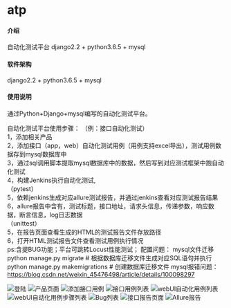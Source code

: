 # atp

#### 介绍
自动化测试平台 django2.2 + python3.6.5 + mysql

#### 软件架构
django2.2 + python3.6.5 + mysql

#### 使用说明
通过Python+Django+mysql编写的自动化测试平台。

自动化测试平台使用步骤：
（例：接口自动化测试）<br>
    1，添加相关产品<br>
    2，添加接口（app，web）自动化测试用例（用例支持excel导出），测试用例数据存到mysql数据库中<br>
    3，通过sql调用脚本提取mysql数据库中的数据，然后写到对应测试框架中跑自动化测试<br>
    4，构建Jenkins执行自动化测试,<br>
    （pytest）<br>
    5，依赖jenkins生成对应allure测试报告，并通过jenkins查看对应测试报告结果<br>
    6，allure报告中含有，测试标题，接口地址，请求头信息，传递参数，响应数据，断言信息，log日志数据<br>
    （unittest）<br>
    5，在报告页面查看生成的HTML的测试报告文件存放路径<br>
    6，打开HTML测试报告文件查看测试用例执行情况<br>
    ps:含提BUG功能；平台可跳转Locust性能测试；
配置问题：
mysql文件迁移
python manage.py migrate  # 根据数据库迁移文件生成对应SQL语句并执行
python manage.py makemigrations  # 创建数据库迁移文件
mysql报错问题：
https://blog.csdn.net/weixin_45476498/article/details/100098297

![登陆](https://images.gitee.com/uploads/images/2020/0821/174936_c1ffe559_7544664.png "login.png")
![产品页面](https://images.gitee.com/uploads/images/2020/0814/172803_742176da_7544664.png "product.png")
![添加接口用例](https://gitee.com/kuang_yalei/s28/raw/master/%E6%8E%A5%E5%8F%A3%E7%BC%96%E8%BE%91.png "add_apitest.png")
![接口用例列表](https://gitee.com/kuang_yalei/s28/raw/master/%E6%8E%A5%E5%8F%A3%E7%94%A8%E4%BE%8B%E5%88%97%E8%A1%A8.png "api_test.png")
![webUI自动化用例列表](https://images.gitee.com/uploads/images/2020/0814/173305_29362612_7544664.png "web_test.png")
![webUI自动化用例步骤列表](https://images.gitee.com/uploads/images/2020/0814/173339_7abab8a4_7544664.png "web_step.png")
![Bug列表](https://images.gitee.com/uploads/images/2020/0814/173411_687135e9_7544664.png "bug_l.png")
![接口报告页面](https://images.gitee.com/uploads/images/2020/0821/175600_88ea6a28_7544664.png "apis_report.png")
![Allure报告](https://gitee.com/kuang_yalei/s28/raw/master/Allure%E6%B5%8B%E8%AF%95%E6%8A%A5%E5%91%8A.png "web_html.png")


